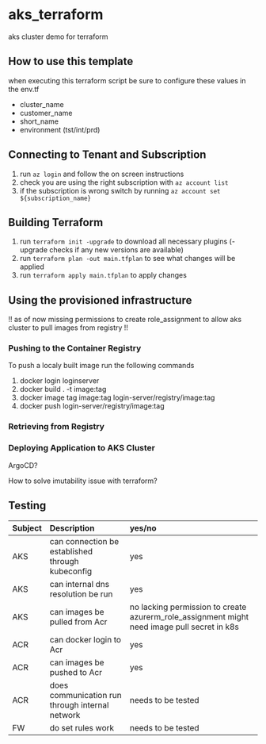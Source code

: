 # aks_terraform
aks cluster demo for terraform

## How to use this template
when executing this terraform script be sure to configure these values in the env.tf
- cluster_name 
- customer_name
- short_name
- environment (tst/int/prd)

## Connecting to Tenant and Subscription
1. run ```az login``` and follow the on screen instructions
2. check you are using the right subscription with ```az account list```
3. if the subscription is wrong switch by running ```az account set ${subscription_name}```

## Building Terraform
1. run ```terraform init -upgrade``` to download all necessary plugins (-upgrade checks if any new versions are available)
2. run ```terraform plan -out main.tfplan``` to see what changes will be applied
3. run ```terraform apply main.tfplan``` to apply changes


## Using the provisioned infrastructure
!! as of now missing permissions to create role_assignment to allow aks cluster to pull images from registry !!

### Pushing to the Container Registry
To push a localy built image run the following commands
1. docker login loginserver
2. docker build . -t image:tag
3. docker image tag image:tag login-server/registry/image:tag  
4. docker push login-server/registry/image:tag    


### Retrieving from Registry

### Deploying Application to AKS Cluster
ArgoCD?

How to solve imutability issue with terraform?


## Testing

|  Subject  | Description  |yes/no |
|:----------|:-------------|:------|
| AKS | can connection be established through kubeconfig | yes |
| AKS | can internal dns resolution be run   | yes |
| AKS | can images be pulled from Acr | no lacking permission to create azurerm_role_assignment might need image pull secret in k8s|
| ACR | can docker login to Acr  | yes |
| ACR | can images be pushed to Acr  | yes |
| ACR | does communication run through internal network | needs to be tested |
| FW | do set rules work  | needs to be tested |





